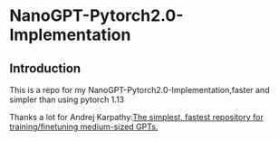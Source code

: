 # NanoGPT-Pytorch2.0-Implementation
## Introduction
This is a repo for my NanoGPT-Pytorch2.0-Implementation,faster and simpler than using pytorch 1.13

Thanks a lot for Andrej Karpathy:[The simplest, fastest repository for training/finetuning medium-sized GPTs.](https://github.com/karpathy/nanoGPT)
